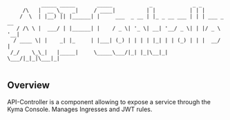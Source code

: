 
```
           _____ _____       _____            _             _ _           
     /\   |  __ \_   _|     / ____|          | |           | | |          
    /  \  | |__) || |______| |     ___  _ __ | |_ _ __ ___ | | | ___ _ __
   / /\ \ |  ___/ | |______| |    / _ \| '_ \| __| '__/ _ \| | |/ _ \ '__|
  / ____ \| |    _| |_     | |___| (_) | | | | |_| | | (_) | | |  __/ |   
 /_/    \_\_|   |_____|     \_____\___/|_| |_|\__|_|  \___/|_|_|\___|_|   


```																		  
## Overview

API-Controller is a component allowing to expose a service through the Kyma Console. Manages Ingresses and JWT rules.
